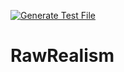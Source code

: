 [![Generate Test File](https://github.com/JeepNL/RawRealism/actions/workflows/generate-test-file.yml/badge.svg)](https://github.com/JeepNL/RawRealism/actions/workflows/generate-test-file.yml)

# RawRealism
